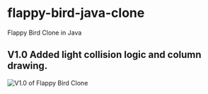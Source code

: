 # flappy-bird-java-clone
Flappy Bird Clone in Java

## V1.0 Added light collision logic and column drawing.
![V1.0 of Flappy Bird Clone](https://i.imgur.com/HLccAOk.png)
